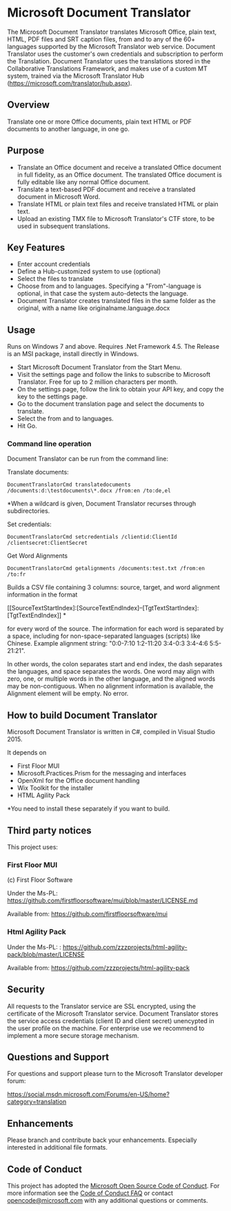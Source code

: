 # Microsoft Document Translator
The Microsoft Document Translator translates Microsoft Office, plain text, HTML, PDF files and SRT caption files, from and to any of the 60+ languages supported by the Microsoft Translator web service.
Document Translator uses the customer's own credentials and subscription to perform the Translation. Document Translator uses the translations stored in the Collaborative Translations Framework,
and makes use of a custom MT system, trained via the Microsoft Translator Hub (https://microsoft.com/translator/hub.aspx).

## Overview
Translate one or more Office documents, plain text HTML or PDF documents to another language, in one go. 

## Purpose
- Translate an Office document and receive a translated Office document in full fidelity, as an Office document. The translated Office document is fully editable like any normal Office document.
- Translate a text-based PDF document and receive a translated document in Microsoft Word.
- Translate HTML or plain text files and receive translated HTML or plain text.
- Upload an existing TMX file to Microsoft Translator's CTF store, to be used in subsequent translations. 

## Key Features
- Enter account credentials
- Define a Hub-customized system to use (optional)
- Select the files to translate
- Choose from and to languages. Specifying a "From"-language is optional, in that case the system auto-detects the language.
- Document Translator creates translated files in the same folder as the original, with a name like originalname.language.docx

## Usage
Runs on Windows 7 and above.
Requires .Net Framework 4.5.
The Release is an MSI package, install directly in Windows.

- Start Microsoft Document Translator from the Start Menu.
- Visit the settings page and follow the links to subscribe to Microsoft Translator. Free for up to 2 million characters per month.
- On the settings page, follow the link to obtain your API key, and copy the key to the settings page.
- Go to the document translation page and select the documents to translate.
- Select the from and to languages.
- Hit Go.

### Command line operation
Document Translator can be run from the command line:

Translate documents:

`DocumentTranslatorCmd translatedocuments /documents:d:\testdocuments\*.docx /from:en /to:de,el`

*When a wildcard is given, Document Translator recurses through subdirectories.


Set credentials:

`DocumentTranslatorCmd setcredentials /clientid:ClientId /clientsecret:ClientSecret`

Get Word Alignments

`DocumentTranslatorCmd getalignments /documents:test.txt /from:en /to:fr`

Builds a CSV file containing 3 columns: source, target, and word alignment information in the format 

[[SourceTextStartIndex]:[SourceTextEndIndex]–[TgtTextStartIndex]:[TgtTextEndIndex]] *

for every word of the source. The information for each word is separated by a space, including for non-space-separated languages (scripts) like Chinese. 
Example alignment string: "0:0-7:10 1:2-11:20 3:4-0:3 3:4-4:6 5:5-21:21".

In other words, the colon separates start and end index, the dash separates the languages, and space separates the words.
One word may align with zero, one, or multiple words in the other language, and the aligned words may be non-contiguous.
When no alignment information is available, the Alignment element will be empty. No error.


## How to build Document Translator
Microsoft Document Translator is written in C#, compiled in Visual Studio 2015.

It depends on

- First Floor MUI
- Microsoft.Practices.Prism for the messaging and interfaces
- OpenXml for the Office document handling
- Wix Toolkit for the installer
- HTML Agility Pack

*You need to install these separately if you want to build.


## Third party notices

This project uses:

### First Floor MUI

(c) First Floor Software

Under the Ms-PL: https://github.com/firstfloorsoftware/mui/blob/master/LICENSE.md

Available from: https://github.com/firstfloorsoftware/mui

### Html Agility Pack

Under the Ms-PL: : https://github.com/zzzprojects/html-agility-pack/blob/master/LICENSE 

Available from: https://github.com/zzzprojects/html-agility-pack 


## Security
All requests to the Translator service are SSL encrypted, using the certificate of the Microsoft Translator service.
Document Translator stores the service access credentials (client ID and client secret) unencypted in the
user profile on the machine. For enterprise use we recommend to implement a more secure storage mechanism.


## Questions and Support
For questions and support please turn to the Microsoft Translator developer forum: 

https://social.msdn.microsoft.com/Forums/en-US/home?category=translation

## Enhancements
Please branch and contribute back your enhancements. Especially interested in additional file formats.

## Code of Conduct
This project has adopted the [Microsoft Open Source Code of Conduct](https://opensource.microsoft.com/codeofconduct/).
For more information see the [Code of Conduct FAQ](https://opensource.microsoft.com/codeofconduct/faq/) or contact [opencode@microsoft.com](mailto:opencode@microsoft.com) with any additional questions or comments.
